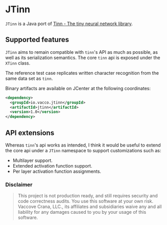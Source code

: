 # JTinn

`JTinn` is a Java port of [Tinn - The tiny neural network library](https://github.com/glouw/tinn).

## Supported features

`JTinn` aims to remain compatible with `tinn`'s API as much as possible, as
well as its serialization semantics. The core `tinn` api is exposed under the
`XTinn` class.

The reference test case replicates written character recognition from the same
data set as `tinn`.

Binary artifacts are available on JCenter at the following coordinates:

```xml
<dependency>
  <groupId>io.vacco.jtinn</groupId>
  <artifactId>jtinn</artifactId>
  <version>1.0</version>
</dependency>
```

## API extensions

Whereas `tinn`'s api works as intended, I think it would be useful to extend
the core api under a `JTinn` namespace to support customizations such as:

- Multilayer support.
- Extended activation function support.
- Per layer activation function assignments.

### Disclaimer

> This project is not production ready, and still requires security and code
> correctness audits. You use this software at your own risk.
> Vaccove Crana, LLC., its affiliates and subsidiaries waive any and all
> liability for any damages caused to you by your usage of this software.
